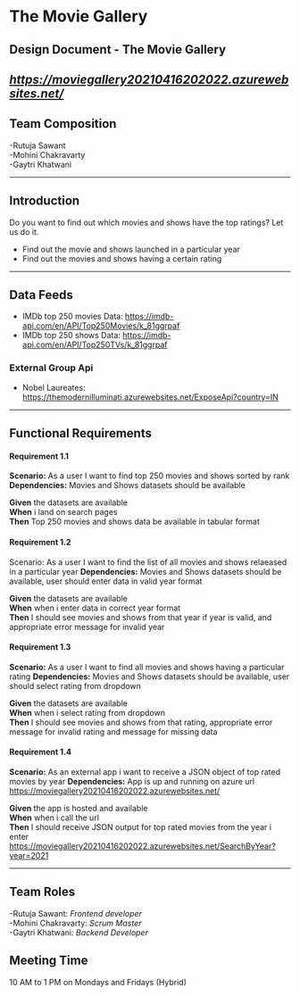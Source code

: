 
# The Movie Gallery

## Design Document - The Movie Gallery        
*https://moviegallery20210416202022.azurewebsites.net/*
 --
 ## Team Composition 
 
 -Rutuja Sawant    
 -Mohini Chakravarty       
 -Gaytri Khatwani   
 
 --- 
 
 ## Introduction  

 Do you want to find out which movies and shows have the top ratings? Let us do it.

-	Find out the movie and shows launched in a particular year
-	Find out the movies and shows having a certain rating

---  

## Data Feeds  

- IMDb top 250 movies Data: https://imdb-api.com/en/API/Top250Movies/k_81ggrpaf   
- IMDb top 250 shows Data: https://imdb-api.com/en/API/Top250TVs/k_81ggrpaf

### External Group Api
- Nobel Laureates: https://themodernilluminati.azurewebsites.net/ExposeApi?country=IN
---  

## Functional Requirements  

#### Requirement 1.1  

**Scenario:**  As a user I want to find top 250 movies and shows sorted by rank
**Dependencies:** Movies and Shows datasets should be available

**Given** the datasets are available  
**When** i land on search pages  
**Then** Top 250 movies and shows data be available in tabular format  

#### Requirement 1.2

Scenario: As a user I want to find the list of all movies and shows relaeased in a particular year
**Dependencies:** Movies and Shows datasets should be available, user should enter data in valid year format

**Given** the datasets are available  
**When** when i enter data in correct year format  
**Then** I should see movies and shows from that year if year is valid, and appropriate error message for invalid year  

#### Requirement 1.3 

**Scenario:**  As a user I want to find all movies and shows having a particular rating
**Dependencies:** Movies and Shows datasets should be available, user should select rating from dropdown

**Given** the datasets are available  
**When** when i select rating from dropdown  
**Then** I should see movies and shows from that rating, appropriate error message for invalid rating and message for missing data  

#### Requirement 1.4

**Scenario:**  As an external app i want to receive a JSON object of top rated movies by year
**Dependencies:** App is up and running on azure url https://moviegallery20210416202022.azurewebsites.net/

**Given** the app is hosted and available    
**When** when i call the url     
**Then** I should receive JSON output for top rated movies from the year i enter https://moviegallery20210416202022.azurewebsites.net/SearchByYear?year=2021       
  
---
## Team Roles 

 -Rutuja Sawant: *Frontend developer*   
 -Mohini Chakravarty: *Scrum Master*    
 -Gaytri Khatwani: *Backend Developer* 
 
## Meeting Time
 10 AM to 1 PM on Mondays and Fridays (Hybrid)  
